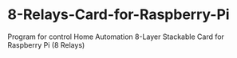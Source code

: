 # 8-Relays-Card-for-Raspberry-Pi
Program for control Home Automation 8-Layer Stackable Card for Raspberry Pi (8 Relays)
